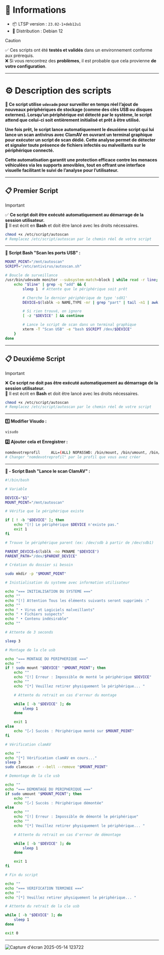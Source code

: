 # 🧾 Informations

* 📦 LTSP version : `23.02-1+deb12u1`  
* 🐧 Distribution : Debian 12

> [!caution]
> ✅ Ces scripts ont été **testés et validés** dans un environnement conforme aux prérequis.   
> ❌​​​ Si vous rencontrez des **problèmes**, il est probable que cela provienne **de votre configuration**.
---

# ⚙️ Description des scripts

**📄 Ce script utilise ```udevadm``` pour surveiller en temps réel l’ajout de nouveaux périphériques de stockage (comme des clés USB ou disques externes). Lorsqu’un périphérique est détecté par le système, le script attend que celui-ci soit entièrement initialisé et prêt à être utilisé.**

**Une fois prêt, le script lance automatiquement le deuxiéme script qui lui lance un scan antivirus avec ClamAV en ouvrant un terminal graphique pour exécuter un script de scan dédié. Cette analyse permet de détecter et signaler toute présence de fichiers infectés ou malveillants sur le périphérique connecté.**

**Cette automatisation garantit une protection efficace contre les menaces véhiculées via les supports amovibles, tout en offrant une interface visuelle facilitant le suivi de l’analyse pour l’utilisateur.**

---

## 📋 Premier Script

> [!important]
> ✅ **Ce script doit être exécuté automatiquement au démarrage de la session utilisateur.**   
> 🧰​ Il est écrit en **Bash** et doit être lancé avec les droits nécessaires.
```bash
chmod +x /etc/script/autoscan
# Remplacez /etc/script/autoscan par le chemin réel de votre script
```

---

**🐧 Script Bash "Scan les ports USB" :**
```bash
MOUNT_POINT="/mnt/autoscan"
SCRIPT="/etc/antivirus/autoscan.sh"

# Boucle de surveillance
/usr/bin/udevadm monitor --subsystem-match=block | while read -r line; do
    echo "$line" | grep -q "add" && {
        sleep 1  # Attente que le périphérique soit prêt

        # Cherche le dernier périphérique de type 'sdX1'
        DEVICE=$(lsblk -o NAME,TYPE -nr | grep "part" | tail -n1 | awk '{print $1}')

        # Si rien trouvé, on ignore
        [ -z "$DEVICE" ] && continue

        # Lance le script de scan dans un terminal graphique
        xterm -T "Scan USB" -e "bash $SCRIPT /dev/$DEVICE"
    }
done
```
---

## 📋 Deuxiéme Script

> [!important]
> ❌ **Ce script ne doit pas être exécuté automatiquement au démarrage de la session utilisateur.**   
> 🧰​ Il est écrit en **Bash** et doit être lancé avec les droits nécessaires.
```bash
chmod +x /etc/script/autoscan
# Remplacez /etc/script/autoscan par le chemin réel de votre script
```

---

**1️⃣ Modifier Visudo :**
```bash
visudo
```
**2️⃣ Ajouter cela et Enregistrer :**
```bash
nomdevotreprofil     ALL=(ALL) NOPASSWD: /bin/mount, /bin/umount, /bin/mkdir, /bin/chown, /bin/clamscan
# Changer "nomdevotreprofil" par le profil que vous avez créer
```
---

**🐧​ - Script Bash "Lance le scan ClamAV" :**
```bash                                                                                                                                                                                                                                                                                     
#!/bin/bash

# Variable

DEVICE="$1"
MOUNT_POINT="/mnt/autoscan"

# Vérifie que le périphérique existe

if [ ! -b "$DEVICE" ]; then
    echo "[!] Le périphérique $DEVICE n'existe pas."
    exit 1
fi

# Trouve le périphérique parent (ex: /dev/sdb à partir de /dev/sdb1)

PARENT_DEVICE=$(lsblk -no PKNAME "$DEVICE")
PARENT_PATH="/dev/$PARENT_DEVICE"

# Création du dossier si besoin

sudo mkdir -p "$MOUNT_POINT"

# Inistialisation du systeme avec information utilisateur

echo "=== INITIALISATION DU SYSTEME ==="
echo ""
echo "[!] Attention Tous les éléments suivants seront supprimés :"
echo ""
echo " • Virus et Logiciels malveillants"
echo " • Fichiers suspects"
echo " • Contenu indésirable"
echo ""

# Attente de 3 seconds

sleep 3

# Montage de la cle usb

echo "=== MONTAGE DU PERIPHERIQUE ==="
echo ""
if ! sudo mount "$DEVICE" "$MOUNT_POINT"; then
    echo ""
    echo "[!] Erreur : Impossible de monté le périphérique $DEVICE"
    echo ""
    echo "[*] Veuillez retirer physiquement le périphérique... "

    # Attente du retrait en cas d'erreur du montage

    while [ -b "$DEVICE" ]; do
        sleep 1
    done

    exit 1
else
    echo "[✓] Succès : Périphérique monté sur $MOUNT_POINT"
fi

# Vérification clamAV

echo ""
echo "[*] Vérification clamAV en cours..."
sleep 3
sudo clamscan -r --bell --remove "$MOUNT_POINT"

# Demontage de la cle usb

echo ""
echo "=== DEMONTAGE DU PERIPHERIQUE ==="
if sudo umount "$MOUNT_POINT"; then
    echo ""
    echo "[✓] Succès : Périphérique démontée"
else
    echo ""
    echo "[!] Erreur : Impossible de démonté le périphérique"
    echo ""
    echo "[*] Veuillez retirer physiquement le périphérique... "

    # Attente du retrait en cas d'erreur de démontage

    while [ -b "$DEVICE" ]; do
        sleep 1
    done

    exit 1
fi

# Fin du script

echo ""
echo "=== VERIFICATION TERMINEE ==="
echo ""
echo "[*] Veuillez retirer physiquement le périphérique... "

# Attente du retrait de la cle usb

while [ -b "$DEVICE" ]; do
    sleep 1
done

exit 0
```
------------------------------------------------------------------------------

![Capture d'écran 2025-05-14 123722](https://github.com/user-attachments/assets/7e64c044-ddb4-4168-b91c-59ba8ef67d7e)
